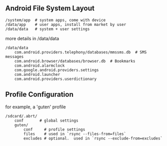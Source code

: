Android File System Layout
--------------------------

	/system/app  # system apps, come with device
	/data/app    # user apps, install from market by user
	/data/data   # system + user settings

more details in /data/data

	/data/data
		com.android.providers.telephony/databases/mmssms.db  # SMS messages
		com.android.browser/databases/browser.db  # Bookmarks
		com.android.alarmclock
		com.google.android.providers.settings
		com.android.launcher
		com.android.providers.userdictionary

Profile Configuration
---------------------

for example, a 'guten' profile

	/sdcard/.abrt/
		conf       # global settings 
		guten/
			conf     # profile settings
			files    # used in `rsync --files-from=files`
			excludes # optional.  used in `rsync --exclude-from=excludes`
